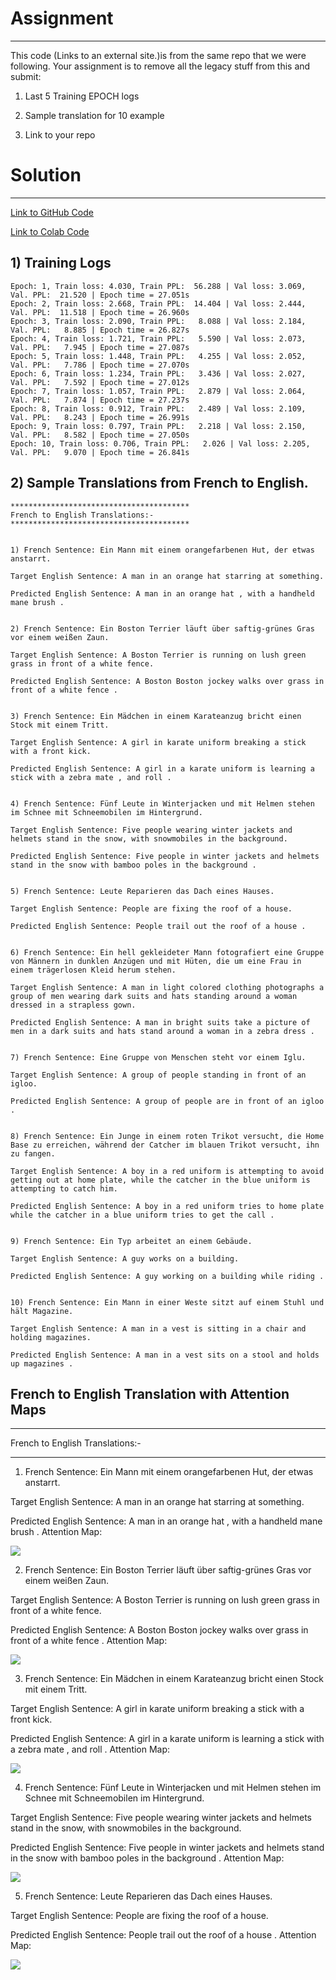 # Assignment
---

This code (Links to an external site.)is from the same repo that we were following. 
Your assignment is to remove all the legacy stuff from this and submit:

1) Last 5 Training EPOCH logs

2) Sample translation for 10 example

3) Link to your repo

# Solution
---

[Link to GitHub Code](https://github.com/garima-mahato/END2/blob/main/Session13%20-AIAYN%20Recap/END2_Session13_AIAYN.ipynb)

[Link to Colab Code](https://githubtocolab.com/garima-mahato/END2/blob/main/Session13%20-AIAYN%20Recap/END2_Session13_AIAYN.ipynb)

## 1) Training Logs

```
Epoch: 1, Train loss: 4.030, Train PPL:  56.288 | Val loss: 3.069, Val. PPL:  21.520 | Epoch time = 27.051s
Epoch: 2, Train loss: 2.668, Train PPL:  14.404 | Val loss: 2.444, Val. PPL:  11.518 | Epoch time = 26.960s
Epoch: 3, Train loss: 2.090, Train PPL:   8.088 | Val loss: 2.184, Val. PPL:   8.885 | Epoch time = 26.827s
Epoch: 4, Train loss: 1.721, Train PPL:   5.590 | Val loss: 2.073, Val. PPL:   7.945 | Epoch time = 27.087s
Epoch: 5, Train loss: 1.448, Train PPL:   4.255 | Val loss: 2.052, Val. PPL:   7.786 | Epoch time = 27.070s
Epoch: 6, Train loss: 1.234, Train PPL:   3.436 | Val loss: 2.027, Val. PPL:   7.592 | Epoch time = 27.012s
Epoch: 7, Train loss: 1.057, Train PPL:   2.879 | Val loss: 2.064, Val. PPL:   7.874 | Epoch time = 27.237s
Epoch: 8, Train loss: 0.912, Train PPL:   2.489 | Val loss: 2.109, Val. PPL:   8.243 | Epoch time = 26.991s
Epoch: 9, Train loss: 0.797, Train PPL:   2.218 | Val loss: 2.150, Val. PPL:   8.582 | Epoch time = 27.050s
Epoch: 10, Train loss: 0.706, Train PPL:   2.026 | Val loss: 2.205, Val. PPL:   9.070 | Epoch time = 26.841s
```

## 2) Sample Translations from French to English.

```
****************************************
French to English Translations:-
****************************************


1) French Sentence: Ein Mann mit einem orangefarbenen Hut, der etwas anstarrt.

Target English Sentence: A man in an orange hat starring at something.

Predicted English Sentence: A man in an orange hat , with a handheld mane brush .


2) French Sentence: Ein Boston Terrier läuft über saftig-grünes Gras vor einem weißen Zaun.

Target English Sentence: A Boston Terrier is running on lush green grass in front of a white fence.

Predicted English Sentence: A Boston Boston jockey walks over grass in front of a white fence .


3) French Sentence: Ein Mädchen in einem Karateanzug bricht einen Stock mit einem Tritt.

Target English Sentence: A girl in karate uniform breaking a stick with a front kick.

Predicted English Sentence: A girl in a karate uniform is learning a stick with a zebra mate , and roll .


4) French Sentence: Fünf Leute in Winterjacken und mit Helmen stehen im Schnee mit Schneemobilen im Hintergrund.

Target English Sentence: Five people wearing winter jackets and helmets stand in the snow, with snowmobiles in the background.

Predicted English Sentence: Five people in winter jackets and helmets stand in the snow with bamboo poles in the background .


5) French Sentence: Leute Reparieren das Dach eines Hauses.

Target English Sentence: People are fixing the roof of a house.

Predicted English Sentence: People trail out the roof of a house .


6) French Sentence: Ein hell gekleideter Mann fotografiert eine Gruppe von Männern in dunklen Anzügen und mit Hüten, die um eine Frau in einem trägerlosen Kleid herum stehen.

Target English Sentence: A man in light colored clothing photographs a group of men wearing dark suits and hats standing around a woman dressed in a strapless gown.

Predicted English Sentence: A man in bright suits take a picture of men in a dark suits and hats stand around a woman in a zebra dress .


7) French Sentence: Eine Gruppe von Menschen steht vor einem Iglu.

Target English Sentence: A group of people standing in front of an igloo.

Predicted English Sentence: A group of people are in front of an igloo .


8) French Sentence: Ein Junge in einem roten Trikot versucht, die Home Base zu erreichen, während der Catcher im blauen Trikot versucht, ihn zu fangen.

Target English Sentence: A boy in a red uniform is attempting to avoid getting out at home plate, while the catcher in the blue uniform is attempting to catch him.

Predicted English Sentence: A boy in a red uniform tries to home plate while the catcher in a blue uniform tries to get the call .


9) French Sentence: Ein Typ arbeitet an einem Gebäude.

Target English Sentence: A guy works on a building.

Predicted English Sentence: A guy working on a building while riding .


10) French Sentence: Ein Mann in einer Weste sitzt auf einem Stuhl und hält Magazine.

Target English Sentence: A man in a vest is sitting in a chair and holding magazines.

Predicted English Sentence: A man in a vest sits on a stool and holds up magazines .
```


## French to English Translation with Attention Maps

****************************************
French to English Translations:-
****************************************


1) French Sentence: Ein Mann mit einem orangefarbenen Hut, der etwas anstarrt.

Target English Sentence: A man in an orange hat starring at something.

Predicted English Sentence: A man in an orange hat , with a handheld mane brush .
Attention Map:

![](https://raw.githubusercontent.com/garima-mahato/END2/main/Session13%20-AIAYN%20Recap/assets/p1.png)


2) French Sentence: Ein Boston Terrier läuft über saftig-grünes Gras vor einem weißen Zaun.

Target English Sentence: A Boston Terrier is running on lush green grass in front of a white fence.

Predicted English Sentence: A Boston Boston jockey walks over grass in front of a white fence .
Attention Map: 

![](https://raw.githubusercontent.com/garima-mahato/END2/main/Session13%20-AIAYN%20Recap/assets/p2.png)



3) French Sentence: Ein Mädchen in einem Karateanzug bricht einen Stock mit einem Tritt.

Target English Sentence: A girl in karate uniform breaking a stick with a front kick.

Predicted English Sentence: A girl in a karate uniform is learning a stick with a zebra mate , and roll .
Attention Map: 

![](https://raw.githubusercontent.com/garima-mahato/END2/main/Session13%20-AIAYN%20Recap/assets/p3.png)



4) French Sentence: Fünf Leute in Winterjacken und mit Helmen stehen im Schnee mit Schneemobilen im Hintergrund.

Target English Sentence: Five people wearing winter jackets and helmets stand in the snow, with snowmobiles in the background.

Predicted English Sentence: Five people in winter jackets and helmets stand in the snow with bamboo poles in the background .
Attention Map: 

![](https://raw.githubusercontent.com/garima-mahato/END2/main/Session13%20-AIAYN%20Recap/assets/p4.png)




5) French Sentence: Leute Reparieren das Dach eines Hauses.

Target English Sentence: People are fixing the roof of a house.

Predicted English Sentence: People trail out the roof of a house .
Attention Map: 

![](https://raw.githubusercontent.com/garima-mahato/END2/main/Session13%20-AIAYN%20Recap/assets/p5.png)
